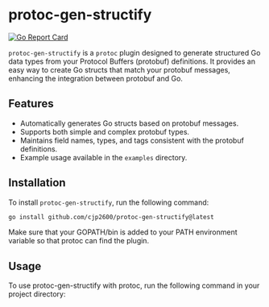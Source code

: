 # protoc-gen-structify

[![Go Report Card](https://goreportcard.com/badge/github.com/cjp2600/protoc-gen-structify)](https://goreportcard.com/report/github.com/cjp2600/protoc-gen-structify)

`protoc-gen-structify` is a `protoc` plugin designed to generate structured Go data types from your Protocol Buffers (protobuf) definitions. It provides an easy way to create Go structs that match your protobuf messages, enhancing the integration between protobuf and Go.

## Features

- Automatically generates Go structs based on protobuf messages.
- Supports both simple and complex protobuf types.
- Maintains field names, types, and tags consistent with the protobuf definitions.
- Example usage available in the `examples` directory.

## Installation

To install `protoc-gen-structify`, run the following command:

```bash
go install github.com/cjp2600/protoc-gen-structify@latest
```
Make sure that your GOPATH/bin is added to your PATH environment variable so that protoc can find the plugin.

## Usage
To use protoc-gen-structify with protoc, run the following command in your project directory: